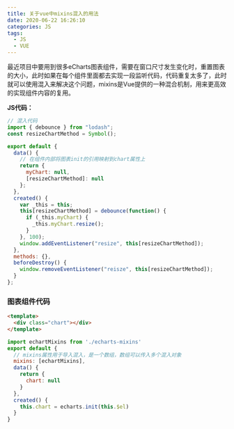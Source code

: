 ```yaml
---
title: 关于vue中mixins混入的用法
date: 2020-06-22 16:26:10
categories: JS
tags:
  - JS  
  - VUE
---
```


最近项目中要用到很多eCharts图表组件，需要在窗口尺寸发生变化时，重置图表的大小，此时如果在每个组件里面都去实现一段监听代码，代码重复太多了，此时就可以使用混入来解决这个问题，mixins是Vue提供的一种混合机制，用来更高效的实现组件内容的复用。


**JS代码：**
``` javascript
// 混入代码
import { debounce } from "lodash";
const resizeChartMethod = Symbol();

export default {
  data() {
    // 在组件内部将图表init的引用映射到chart属性上
    return {
      myChart: null,
      [resizeChartMethod]: null
    };
  },
  created() {
    var _this = this;
    this[resizeChartMethod] = debounce(function() {
      if (_this.myChart) {
        _this.myChart.resize();
      }
    }, 100);
    window.addEventListener("resize", this[resizeChartMethod]);
  },
  methods: {},
  beforeDestroy() {
    window.removeEventListener("reisze", this[resizeChartMethod]);
  }
};
```
<!-- more -->
### 图表组件代码
``` html
<template>
  <div class="chart"></div>
</template>
```
``` javascript
import echartMixins from './echarts-mixins'
export default {
  // mixins属性用于导入混入，是一个数组，数组可以传入多个混入对象
  mixins: [echartMixins],
  data() {
    return {
      chart: null
    }
  },
  created() {
    this.chart = echarts.init(this.$el)
  }
}
```